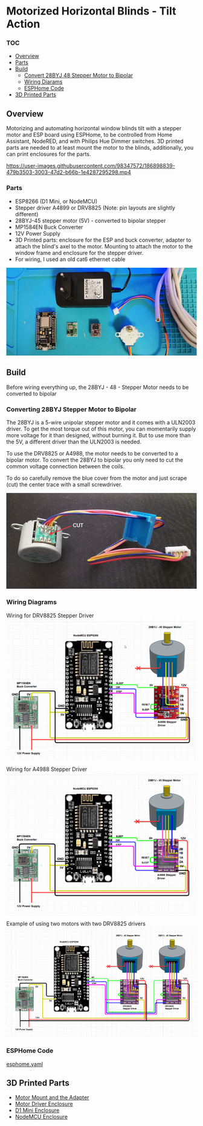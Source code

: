 # Motorized Horizontal Blinds - Tilt Action

### TOC
* [Overview](#overview)
* [Parts](#parts)
* [Build](#build)
  * [Convert 28BYJ 48 Stepper Motor to Bipolar]([#converting-28byj-stepper-motor-to-bipolar)
  * [Wiring Diarams](#wiring-diagrams)
  * [ESPHome Code](#esphome-code)
* [3D Printed Parts](#3d-printed-parts)

## Overview

Motorizing and automating horizontal window blinds tilt with a stepper motor and ESP board using ESPHome, to be controlled from Home Assistant, NodeRED, and with Philips Hue Dimmer switches. 3D printed parts are needed to at least mount the motor to the blinds, additionally, you can print enclosures for the parts.


https://user-images.githubusercontent.com/98347572/186898839-479b3503-3003-47d2-b66b-1e4287295298.mp4


### Parts

* ESP8266 (D1 Mini, or NodeMCU)
* Stepper driver A4899 or DRV8825 (Note: pin layouts are slightly different)
* 28BYJ-45 stepper motor (5V) - converted to bipolar stepper
* MP1584EN Buck Converter
* 12V Power Supply
* 3D Printed parts: enclosure for the ESP and buck converter, adapter to attach the blind's axel to the motor. Mounting to attach the motor to the window frame and enclosure for the stepper driver.
* For wiring, I used an old cat6 ethernet cable

![](parts.jpg)

## Build

Before wiring everything up, the 28BYJ - 48 - Stepper Motor needs to be converted to bipolar

### Converting 28BYJ Stepper Motor to Bipolar

The 28BYJ is a 5-wire unipolar stepper motor and it comes with a ULN2003 driver. To get the most torque out of this motor, you can momentarily supply more voltage for it than designed, without burning it. But to use more than the 5V, a different driver than the ULN2003 is needed.

To use the DRV8825 or A4988, the motor needs to be converted to a bipolar motor. To convert the 28BYJ to bipolar you only need to cut the common voltage connection between the coils.

To do so carefully remove the blue cover from the motor and just scrape (cut) the center trace with a small screwdriver. 

![](28BYJ-to-bipolar.png)

### Wiring Diagrams

Wiring for DRV8825 Stepper Driver
![With DRV8825 Stepper Driver](image-16.png)

Wiring for A4988 Stepper Driver
![With A4988 Stepper Driver](image-17.png)

Example of using two motors with two DRV8825 drivers
![Two motors](image-44.png)


### ESPHome Code

[esphome.yaml](esphome.yaml)

## 3D Printed Parts

* [Motor Mount and the Adapter](https://www.tinkercad.com/things/lNaTwFwwbym-horizontal-blinds-adapter)
* [Motor Driver Enclosure](https://www.tinkercad.com/things/39l2595FxH0-horizontal-blinds-motor-driver)
* [D1 Mini Enclosure](https://www.tinkercad.com/things/inkHXLinVQN-wemos-d1-mini-case)
* [NodeMCU Enclosure](https://www.tinkercad.com/things/aECL7EiqNli-nodemcu-buck-converter-case)


